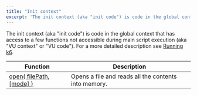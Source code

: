 ```yaml
---
title: "Init context"
excerpt: 'The init context (aka "init code") is code in the global context that has access to a few functions not accessible during main script execution.'
---
```

The init context (aka "init code") is code in the global context that has
access to a few functions not accessible during main script execution (aka
"VU context" or "VU code"). For a more detailed description see
[Running k6](/get-started/running-k6#section-the-init-context-and-the-default-function).



| Function                                                                              | Description         |
| ----------------------------------------------------------------------------------- | --------------------- |
| [open( filePath, [mode] )](/javascript-api/init-context/open) | Opens a file and reads all the contents into memory. |
